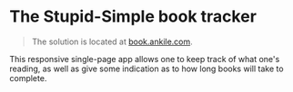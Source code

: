 # The Stupid-Simple book tracker

> The solution is located at [book.ankile.com](https://book.ankile.com).

This responsive single-page app allows one to keep track of what one's reading, as well as give some indication as to how long books will take to complete.
